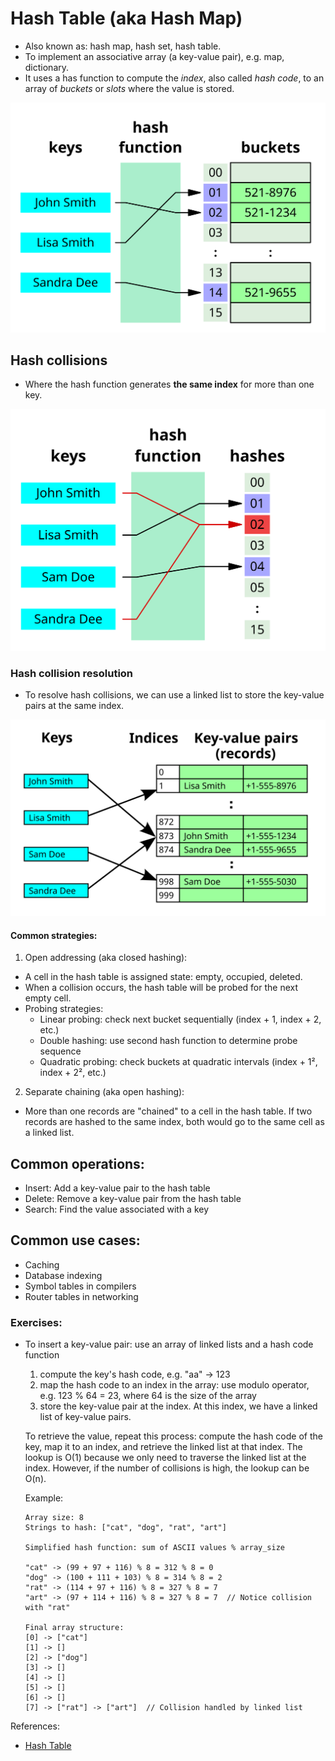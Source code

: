 # Hash Table (aka Hash Map)
- Also known as: hash map, hash set, hash table.
- To implement an associative array (a key-value pair), e.g. map, dictionary.
- It uses a has function to compute the *index*, also called *hash code*, to an array of *buckets* or *slots* where the value is stored.

![hash table](./hash_table.png)
## Hash collisions
- Where the hash function generates **the same index** for more than one key.

![hash collision](./hash_collision.png)

### Hash collision resolution
- To resolve hash collisions, we can use a linked list to store the key-value pairs at the same index.

![hash collision resolution](./hash_collision_resolution.png)

#### Common strategies:
1. Open addressing (aka closed hashing):
  - A cell in the hash table is assigned state: empty, occupied, deleted.
  - When a collision occurs, the hash table will be probed for the next empty cell.
  - Probing strategies:
    - Linear probing: check next bucket sequentially (index + 1, index + 2, etc.)
    - Double hashing: use second hash function to determine probe sequence
    - Quadratic probing: check buckets at quadratic intervals (index + 1², index + 2², etc.)
2. Separate chaining (aka open hashing):
  - More than one records are "chained" to a cell in the hash table. If two records are hashed to the same index, both would go to the same cell as a linked list.

## Common operations:
  - Insert: Add a key-value pair to the hash table
  - Delete: Remove a key-value pair from the hash table
  - Search: Find the value associated with a key

## Common use cases:
  - Caching
  - Database indexing
  - Symbol tables in compilers
  - Router tables in networking

### Exercises:
- To insert a key-value pair: use an array of linked lists and a hash code function
    1. compute the key's hash code, e.g. "aa" -> 123
    2. map the hash code to an index in the array: use modulo operator, e.g. 123 % 64 = 23, where 64 is the size of the array
    3. store the key-value pair at the index. At this index, we have a linked list of key-value pairs.

    To retrieve the value, repeat this process: compute the hash code of the key, map it to an index, and retrieve the linked list at that index. The lookup is O(1) because we only need to traverse the linked list at the index. However, if the number of collisions is high, the lookup can be O(n).

    Example:
    ```
    Array size: 8
    Strings to hash: ["cat", "dog", "rat", "art"]

    Simplified hash function: sum of ASCII values % array_size

    "cat" -> (99 + 97 + 116) % 8 = 312 % 8 = 0
    "dog" -> (100 + 111 + 103) % 8 = 314 % 8 = 2
    "rat" -> (114 + 97 + 116) % 8 = 327 % 8 = 7
    "art" -> (97 + 114 + 116) % 8 = 327 % 8 = 7  // Notice collision with "rat"

    Final array structure:
    [0] -> ["cat"]
    [1] -> []
    [2] -> ["dog"]
    [3] -> []
    [4] -> []
    [5] -> []
    [6] -> []
    [7] -> ["rat"] -> ["art"]  // Collision handled by linked list
    ```

References:
- [Hash Table](https://en.wikipedia.org/wiki/Hash_table)
